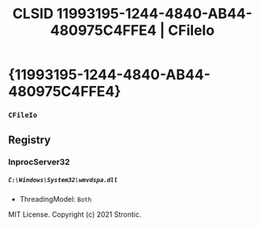 ﻿---
title: "CLSID 11993195-1244-4840-AB44-480975C4FFE4 | CFileIo"
excerpt: What is COM-Object CLSID 11993195-1244-4840-AB44-480975C4FFE4?
---

# {11993195-1244-4840-AB44-480975C4FFE4}

### `CFileIo`

## Registry


### InprocServer32

##### `C:\Windows\System32\wmvdspa.dll`
* ThreadingModel: `Both`

MIT License. Copyright (c) 2021 Strontic.


